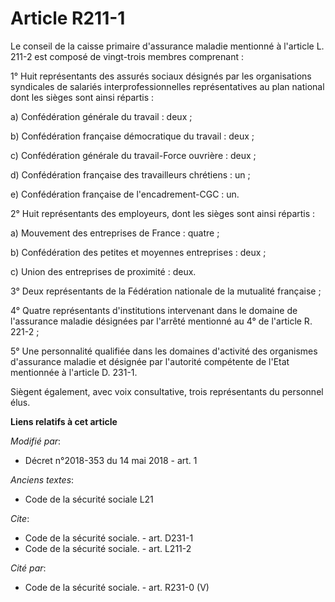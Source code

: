 # Article R211-1

Le conseil de la caisse primaire d'assurance maladie mentionné à l'article L. 211-2 est composé de vingt-trois membres
comprenant :

1° Huit représentants des assurés sociaux désignés par les organisations syndicales de salariés interprofessionnelles
représentatives au plan national dont les sièges sont ainsi répartis :

a) Confédération générale du travail : deux ;

b) Confédération française démocratique du travail : deux ;

c) Confédération générale du travail-Force ouvrière : deux ;

d) Confédération française des travailleurs chrétiens : un ;

e) Confédération française de l'encadrement-CGC : un.

2° Huit représentants des employeurs, dont les sièges sont ainsi répartis :

a) Mouvement des entreprises de France : quatre ;

b) Confédération des petites et moyennes entreprises : deux ;

c) Union des entreprises de proximité : deux.

3° Deux représentants de la Fédération nationale de la mutualité française ;

4° Quatre représentants d'institutions intervenant dans le domaine de l'assurance maladie désignées par l'arrêté mentionné au
4° de l'article R. 221-2 ;

5° Une personnalité qualifiée dans les domaines d'activité des organismes d'assurance maladie et désignée par l'autorité
compétente de l'Etat mentionnée à l'article D. 231-1.

Siègent également, avec voix consultative, trois représentants du personnel élus.

**Liens relatifs à cet article**

_Modifié par_:

  - Décret n°2018-353 du 14 mai 2018 - art. 1

_Anciens textes_:

  - Code de la sécurité sociale L21

_Cite_:

  - Code de la sécurité sociale. - art. D231-1
  - Code de la sécurité sociale. - art. L211-2

_Cité par_:

  - Code de la sécurité sociale. - art. R231-0 (V)
